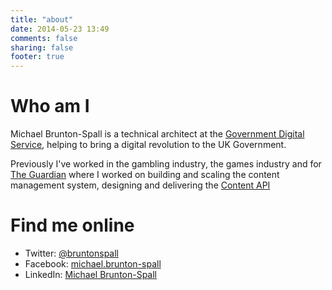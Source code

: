 ```yaml
---
title: "about"
date: 2014-05-23 13:49
comments: false
sharing: false
footer: true
---
```

# Who am I
Michael Brunton-Spall is a technical architect at the [Government Digital Service](https://gds.blog.gov.uk/), helping to bring a digital revolution to the UK Government.

Previously I've worked in the gambling industry, the games industry and for [The Guardian](http://www.theguardian.com) where I worked on building and scaling the content management system, designing and delivering the [Content API](http://explorer.content.guardianapis.com/)

# Find me online

* Twitter: [@bruntonspall](https://twitter.com/bruntonspall)
* Facebook: [michael.brunton-spall](https://facebook.com/michael.bruntonspall)
* LinkedIn: [Michael Brunton-Spall](https://uk.linkedin.com/in/bruntonspall/)
